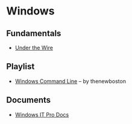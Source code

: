 # Windows

##  Fundamentals
- [Under the Wire](https://underthewire.tech/)

## Playlist
- [Windows Command Line](https://www.youtube.com/watch?v=MBBWVgE0ewk&list=PL6gx4Cwl9DGDV6SnbINlVUd0o2xT4JbMu) – by thenewboston

## Documents
- [Windows IT Pro Docs](https://learn.microsoft.com/en-us/windows-server/)
